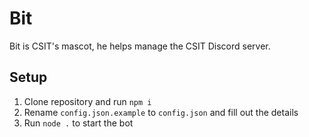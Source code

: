 # Bit

Bit is CSIT's mascot, he helps manage the CSIT Discord server.

## Setup

1. Clone repository and run `npm i`
2. Rename `config.json.example` to `config.json` and fill out the details
3. Run `node .` to start the bot
